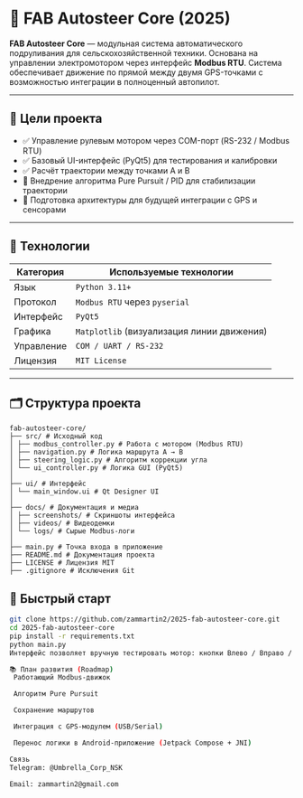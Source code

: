 # 🚜 FAB Autosteer Core (2025)

**FAB Autosteer Core** — модульная система автоматического подруливания для сельскохозяйственной техники. Основана на управлении электромотором через интерфейс **Modbus RTU**. Система обеспечивает движение по прямой между двумя GPS-точками с возможностью интеграции в полноценный автопилот.

---

## 🎯 Цели проекта

- ✅ Управление рулевым мотором через COM-порт (RS-232 / Modbus RTU)
- ✅ Базовый UI-интерфейс (PyQt5) для тестирования и калибровки
- ✅ Расчёт траектории между точками A и B
- 🧠 Внедрение алгоритма Pure Pursuit / PID для стабилизации траектории
- 🧱 Подготовка архитектуры для будущей интеграции с GPS и сенсорами

---

## 🧩 Технологии

| Категория        | Используемые технологии                     |
|------------------|---------------------------------------------|
| Язык             | `Python 3.11+`                              |
| Протокол         | `Modbus RTU` через `pyserial`               |
| Интерфейс        | `PyQt5`                                     |
| Графика          | `Matplotlib` (визуализация линии движения) |
| Управление       | `COM / UART / RS-232`                       |
| Лицензия         | `MIT License`                               |

---

## 🗂️ Структура проекта
```
fab-autosteer-core/
├── src/ # Исходный код
│ ├── modbus_controller.py # Работа с мотором (Modbus RTU)
│ ├── navigation.py # Логика маршрута A → B
│ ├── steering_logic.py # Алгоритм коррекции угла
│ └── ui_controller.py # Логика GUI (PyQt5)
│
├── ui/ # Интерфейс
│ └── main_window.ui # Qt Designer UI
│
├── docs/ # Документация и медиа
│ ├── screenshots/ # Скриншоты интерфейса
│ ├── videos/ # Видеодемки
│ └── logs/ # Сырые Modbus-логи
│
├── main.py # Точка входа в приложение
├── README.md # Документация проекта
├── LICENSE # Лицензия MIT
├── .gitignore # Исключения Git
```

## 🧪 Быстрый старт

```bash
git clone https://github.com/zammartin2/2025-fab-autosteer-core.git
cd 2025-fab-autosteer-core
pip install -r requirements.txt
python main.py
Интерфейс позволяет вручную тестировать мотор: кнопки Влево / Вправо / Стоп + координаты + лог.

📚 План развития (Roadmap)
 Работающий Modbus-движок

 Алгоритм Pure Pursuit

 Сохранение маршрутов

 Интеграция с GPS-модулем (USB/Serial)

 Перенос логики в Android-приложение (Jetpack Compose + JNI)

Связь
Telegram: @Umbrella_Corp_NSK

Email: zammartin2@gmail.com


